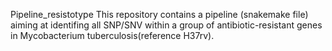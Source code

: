 Pipeline_resistotype
This repository contains a pipeline (snakemake file) aiming at identifing
all SNP/SNV within a group of antibiotic-resistant genes in Mycobacterium tuberculosis(reference H37rv).
